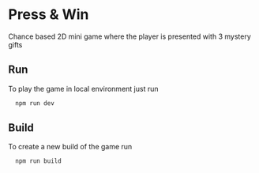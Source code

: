 # Press & Win

Chance based 2D mini game where the player is presented with 3 mystery gifts

## Run

To play the game in local environment just run

```bash
  npm run dev
```

## Build

To create a new build of the game run

```bash
  npm run build
```
